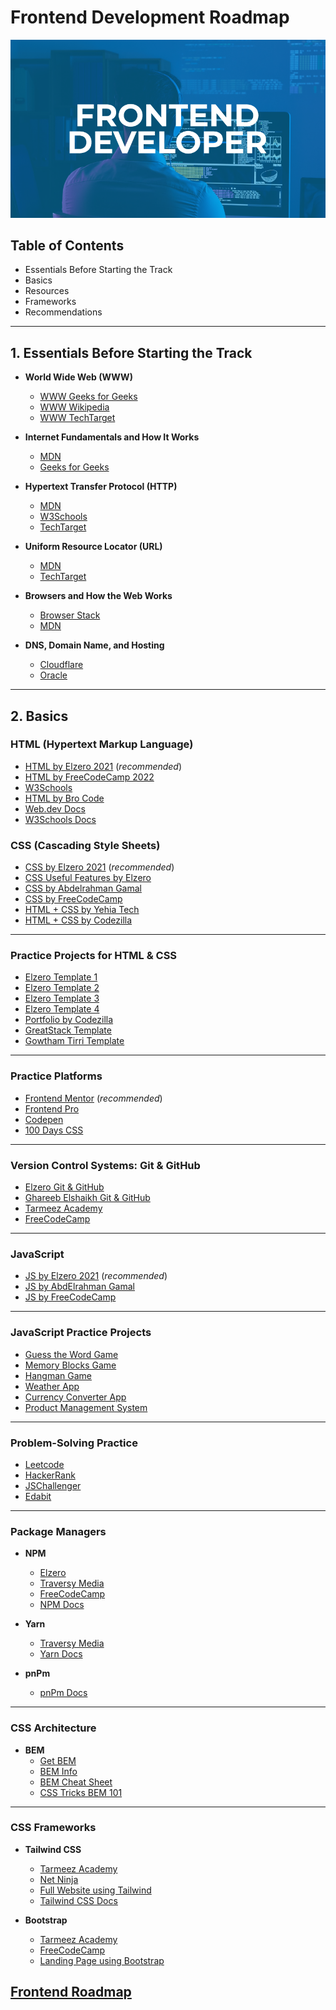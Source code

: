 # **Frontend Development Roadmap**

![Frontend Development](https://github.com/FarahAkl/Frontend-Roadmap/blob/main/Frontend%20wallpaper.png)

## **Table of Contents**
- Essentials Before Starting the Track
- Basics
- Resources
- Frameworks
- Recommendations

---

## **1. Essentials Before Starting the Track**

- **World Wide Web (WWW)**
  - [WWW Geeks for Geeks](https://www.geeksforgeeks.org/world-wide-web-www/)
  - [WWW Wikipedia](https://en.wikipedia.org/wiki/World_Wide_Web)
  - [WWW TechTarget](https://www.techtarget.com/whatis/definition/World-Wide-Web)
  
- **Internet Fundamentals and How It Works**
  - [MDN](https://developer.mozilla.org/en-US/docs/Learn/Common_questions/Web_mechanics/How_does_the_Internet_work)
  - [Geeks for Geeks](https://www.geeksforgeeks.org/introduction-to-internet/)
  
- **Hypertext Transfer Protocol (HTTP)**
  - [MDN](https://developer.mozilla.org/en-US/docs/Web/HTTP)
  - [W3Schools](https://www.w3schools.com/whatis/whatis_http.asp)
  - [TechTarget](https://www.techtarget.com/whatis/definition/HTTP-Hypertext-Transfer-Protocol)

- **Uniform Resource Locator (URL)**
  - [MDN](https://developer.mozilla.org/en-US/docs/Learn/Common_questions/Web_mechanics/What_is_a_URL)
  - [TechTarget](https://www.techtarget.com/searchnetworking/definition/URL)

- **Browsers and How the Web Works**
  - [Browser Stack](https://www.browserstack.com/guide/what-is-browser)
  - [MDN](https://developer.mozilla.org/en-US/docs/Web/Performance/How_browsers_work)

- **DNS, Domain Name, and Hosting**
  - [Cloudflare](https://www.cloudflare.com/en-gb/learning/dns/what-is-dns/)
  - [Oracle](https://www.oracle.com/eg/cloud/networking/dns/what-is-dns/)

---

## **2. Basics**

### **HTML (Hypertext Markup Language)**
- [HTML by Elzero 2021](https://youtube.com/playlist?list=PLDoPjvoNmBAw_t_XWUFbBX-c9MafPk9ji) (*recommended*)
- [HTML by FreeCodeCamp 2022](https://youtu.be/kUMe1FH4CHE)
- [W3Schools](https://youtu.be/BzYMFd-lQL4)
- [HTML by Bro Code](https://youtu.be/HD13eq_Pmp8)
- [Web.dev Docs](https://web.dev/learn/html)
- [W3Schools Docs](https://www.w3schools.com/html/default.asp)

### **CSS (Cascading Style Sheets)**
- [CSS by Elzero 2021](https://youtube.com/playlist?list=PLDoPjvoNmBAzjsz06gkzlSrlev53MGIKe) (*recommended*)
- [CSS Useful Features by Elzero](https://youtube.com/playlist?list=PLDoPjvoNmBAzwHGR6LpFIIcXKeXUc4AnN)
- [CSS by Abdelrahman Gamal](https://youtube.com/playlist?list=PLknwEmKsW8Os7rKViMCL8x6irVJT7McSS)
- [CSS by FreeCodeCamp](https://youtu.be/OXGznpKZ_sA)
- [HTML + CSS by Yehia Tech](https://youtu.be/Pwatx1n1Ws0)
- [HTML + CSS by Codezilla](https://youtu.be/aHzw_8wWl48)

---

### **Practice Projects for HTML & CSS**
- [Elzero Template 1](https://youtube.com/playlist?list=PLDoPjvoNmBAzHSjcR-HnW9tnxyuye8KbF)
- [Elzero Template 2](https://youtube.com/playlist?list=PLDoPjvoNmBAy1l-2A21ng3gxEyocruT0t)
- [Elzero Template 3](https://youtube.com/playlist?list=PLDoPjvoNmBAxuCSp2_-9LurPqRVwketnc)
- [Elzero Template 4](https://youtube.com/playlist?list=PLDoPjvoNmBAyGaRGzPVZCkYx5L7Mo9Tbh)
- [Portfolio by Codezilla](https://youtu.be/cARGOrtiWt4)
- [GreatStack Template](https://youtu.be/oYRda7UtuhA)
- [Gowtham Tirri Template](https://youtu.be/1aqomR-FaHw)

---

### **Practice Platforms**
- [Frontend Mentor](https://www.frontendmentor.io/challenges) (*recommended*)
- [Frontend Pro](https://www.frontendpro.dev/frontend-coding-challenges)
- [Codepen](https://codepen.io/challenges)
- [100 Days CSS](https://100dayscss.com/about/)

---

### **Version Control Systems: Git & GitHub**
- [Elzero Git & GitHub](https://youtube.com/playlist?list=PLDoPjvoNmBAw4eOj58MZPakHjaO3frVMF)
- [Ghareeb Elshaikh Git & GitHub](https://youtu.be/fDkR0TDR9dI)
- [Tarmeez Academy](https://youtube.com/playlist?list=PLYyqC4bNbCIeCHLTRtwdLpQvle_zIavZ-)
- [FreeCodeCamp](https://youtu.be/RGOj5yH7evk)

---

### **JavaScript**
- [JS by Elzero 2021](https://youtube.com/playlist?list=PLDoPjvoNmBAx3kiplQR_oeDqLDBUDYwVv) (*recommended*)
- [JS by AbdElrahman Gamal](https://youtube.com/playlist?list=PLknwEmKsW8OuTqUDaFRBiAViDZ5uI3VcE)
- [JS by FreeCodeCamp](https://youtu.be/jS4aFq5-91M)

---

### **JavaScript Practice Projects**
- [Guess the Word Game](https://youtube.com/playlist?list=PLDoPjvoNmBAzI6F4b0MwiQgCjw8lsceMd)
- [Memory Blocks Game](https://youtube.com/playlist?list=PLDoPjvoNmBAzSymugTQZDuEOG5I64uhyU)
- [Hangman Game](https://youtube.com/playlist?list=PLDoPjvoNmBAwPhjRUnmlUlc377dmYtpWg)
- [Weather App](https://youtu.be/c1r-NqYkFPc)
- [Currency Converter App](https://youtu.be/UY7F37KHyI8)
- [Product Management System](https://youtu.be/nJZAvdUhUMs)

---

### **Problem-Solving Practice**
- [Leetcode](https://leetcode.com/)
- [HackerRank](https://www.hackerrank.com/challenges/)
- [JSChallenger](https://www.jschallenger.com/)
- [Edabit](https://edabit.com/challenges/javascript)

---

### **Package Managers**
- **NPM**
  - [Elzero](https://youtu.be/OCIRRyBbz_w)
  - [Traversy Media](https://youtu.be/jHDhaSSKmB0)
  - [FreeCodeCamp](https://youtu.be/2V1UUhBJ62Y)
  - [NPM Docs](https://www.npmjs.com/)

- **Yarn**
  - [Traversy Media](https://youtu.be/g9_6KmiBISk)
  - [Yarn Docs](https://yarnpkg.com/)

- **pnPm**
  - [pnPm Docs](https://pnpm.io/)

---

### **CSS Architecture**
- **BEM**
  - [Get BEM](https://getbem.com/)
  - [BEM Info](https://en.bem.info/)
  - [BEM Cheat Sheet](https://bem-cheat-sheet.9elements.com/)
  - [CSS Tricks BEM 101](https://css-tricks.com/bem-101/)

---

### **CSS Frameworks**
- **Tailwind CSS**
  - [Tarmeez Academy](https://youtu.be/Pk3hhCJG2Dk)
  - [Net Ninja](https://youtube.com/playlist?list=PL4cUxeGkcC9gpXORlEHjc5bgnIi5HEGhw)
  - [Full Website using Tailwind](https://youtu.be/9Px2cwdQ8PM)
  - [Tailwind CSS Docs](https://tailwindcss.com/)

- **Bootstrap**
  - [Tarmeez Academy](https://youtu.be/65EFKUpYk2A)
  - [FreeCodeCamp](https://youtu.be/-qfEOE4vtxE)
  - [Landing Page using Bootstrap](https://youtu.be/Fa1uybpY2Fo)

## [Frontend Roadmap](https://roadmap.sh/r/frontend-development-09avs)
